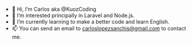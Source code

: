- 👋 Hi, I’m Carlos aka @KuozCoding
- 👀 I’m interested principally in Laravel and Node.js.
- 🌱 I’m currently learning to make a better code and learn English.
- 📫 You can send an email to carloslopezsanchis@gmail.com to contact me.

<!---
KuozCoding/KuozCoding is a ✨ special ✨ repository because its `README.md` (this file) appears on your GitHub profile.
You can click the Preview link to take a look at your changes.
--->
